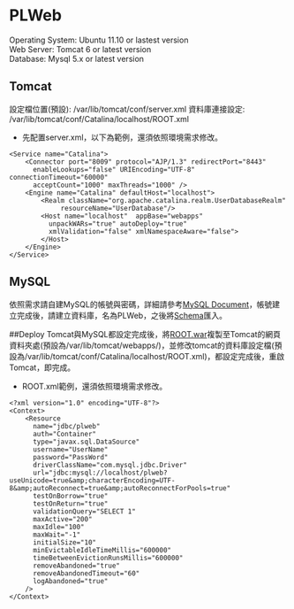 # PLWeb
Operating System: Ubuntu 11.10 or lastest version  
Web Server: Tomcat 6 or latest version  
Database: Mysql 5.x or latest version  

## Tomcat  
設定檔位置(預設): /var/lib/tomcat/conf/server.xml
資料庫連接設定: /var/lib/tomcat/conf/Catalina/localhost/ROOT.xml

* 先配置server.xml，以下為範例，還須依照環境需求修改。
```
<Service name="Catalina">
    <Connector port="8009" protocol="AJP/1.3" redirectPort="8443"  
      enableLookups="false" URIEncoding="UTF-8" connectionTimeout="60000"  
      acceptCount="1000" maxThreads="1000" />
    <Engine name="Catalina" defaultHost="localhost">
        <Realm className="org.apache.catalina.realm.UserDatabaseRealm"
             resourceName="UserDatabase"/>
        <Host name="localhost"  appBase="webapps"  
          unpackWARs="true" autoDeploy="true"  
          xmlValidation="false" xmlNamespaceAware="false">
        </Host>
    </Engine>
</Service>
```
## MySQL
依照需求請自建MySQL的帳號與密碼，詳細請參考[MySQL Document](http://dev.mysql.com/doc/)，帳號建立完成後，請建立資料庫，名為PLWeb，之後將[Schema](https://github.com/tungshuan/PLWeb/blob/master/plweb.sql)匯入。

##Deploy
Tomcat與MySQL都設定完成後，將[ROOT.war](https://github.com/tungshuan/PLWeb/blob/master/ROOT.war)複製至Tomcat的網頁資料夾處(預設為/var/lib/tomcat/webapps/)，並修改tomcat的資料庫設定檔(預設為/var/lib/tomcat/conf/Catalina/localhost/ROOT.xml)，都設定完成後，重啟Tomcat，即完成。

* ROOT.xml範例，還須依照環境需求修改。
```
<?xml version="1.0" encoding="UTF-8"?>
<Context>
    <Resource
      name="jdbc/plweb"
      auth="Container"
      type="javax.sql.DataSource"
      username="UserName"
      password="PassWord"
      driverClassName="com.mysql.jdbc.Driver"
      url="jdbc:mysql://localhost/plweb?useUnicode=true&amp;characterEncoding=UTF-8&amp;autoReconnect=true&amp;autoReconnectForPools=true"
      testOnBorrow="true"
      testOnReturn="true"
      validationQuery="SELECT 1"
      maxActive="200"
      maxIdle="100"
      maxWait="-1"
      initialSize="10"
      minEvictableIdleTimeMillis="600000"
      timeBetweenEvictionRunsMillis="600000"
      removeAbandoned="true"
      removeAbandonedTimeout="60"
      logAbandoned="true"
    />
</Context>
```
